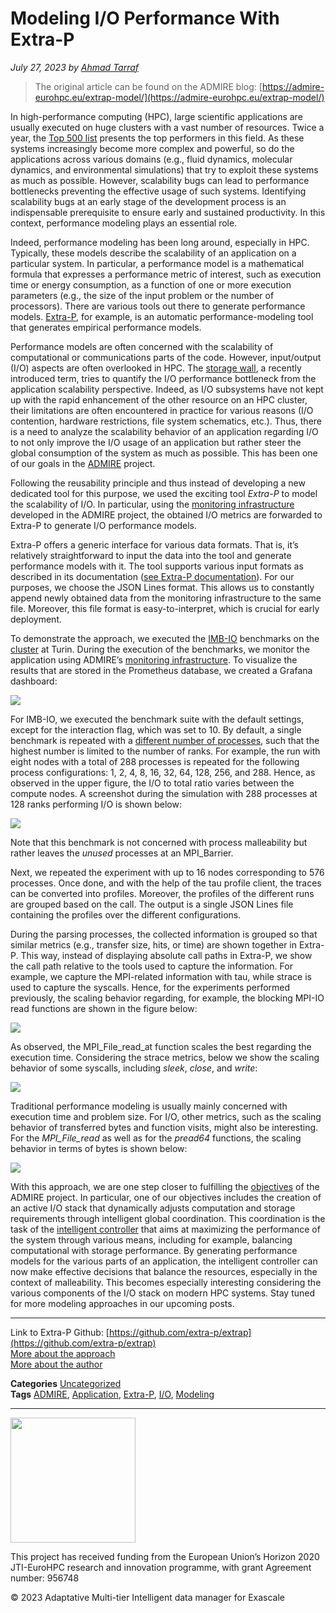 

Modeling I/O Performance With Extra-P
=====================================
*July 27, 2023 by [Ahmad Tarraf](https://admire-eurohpc.eu/author/ahmad/ "View all posts by Ahmad Tarraf")*

> The original article can be found on the ADMIRE blog: [https://admire-eurohpc.eu/extrap-model/](https://admire-eurohpc.eu/extrap-model/)

In high-performance computing (HPC), large scientific applications are usually executed on huge clusters with a vast number of resources. Twice a year, the [Top 500 list](https://www.top500.org/lists/) presents the top performers in this field. As these systems increasingly become more complex and powerful, so do the applications across various domains (e.g., fluid dynamics, molecular dynamics, and environmental simulations) that try to exploit these systems as much as possible. However, scalability bugs can lead to performance bottlenecks preventing the effective usage of such systems. Identifying scalability bugs at an early stage of the development process is an indispensable prerequisite to ensure early and sustained productivity. In this context, performance modeling plays an essential role.

Indeed, performance modeling has been long around, especially in HPC. Typically, these models describe the scalability of an application on a particular system. In particular, a performance model is a mathematical formula that expresses a performance metric of interest, such as execution time or energy consumption, as a function of one or more execution parameters (e.g., the size of the input problem or the number of processors). There are various tools out there to generate performance models. [Extra-P](https://github.com/extra-p/extrap), for example, is an automatic performance-modeling tool that generates empirical performance models.

Performance models are often concerned with the scalability of computational or communications parts of the code. However, input/output (I/O) aspects are often overlooked in HPC. The [storage wall](https://link.springer.com/article/10.1631/FITEE.1601336), a recently introduced term, tries to quantify the I/O performance bottleneck from the application scalability perspective. Indeed, as I/O subsystems have not kept up with the rapid enhancement of the other resource on an HPC cluster, their limitations are often encountered in practice for various reasons (I/O contention, hardware restrictions, file system schematics, etc.). Thus, there is a need to analyze the scalability behavior of an application regarding I/O to not only improve the I/O usage of an application but rather steer the global consumption of the system as much as possible. This has been one of our goals in the [ADMIRE](https://admire-eurohpc.eu/) project.

Following the reusability principle and thus instead of developing a new dedicated tool for this purpose, we used the exciting tool _Extra-P_ to model the scalability of I/O. In particular, using the [monitoring infrastructure](https://admire-eurohpc.eu/towards-i-o-nmonitoring-at-scale/) developed in the ADMIRE project, the obtained I/O metrics are forwarded to Extra-P to generate I/O performance models.

Extra-P offers a generic interface for various data formats. That is, it’s relatively straightforward to input the data into the tool and generate performance models with it. The tool supports various input formats as described in its documentation ([see Extra-P documentation](https://github.com/extra-p/extrap/blob/master/docs/file-formats.md)). For our purposes, we choose the JSON Lines format. This allows us to constantly append newly obtained data from the monitoring infrastructure to the same file. Moreover, this file format is easy-to-interpret, which is crucial for early deployment.

To demonstrate the approach, we executed the [IMB-IO](https://www.intel.com/content/www/us/en/docs/mpi-library/user-guide-benchmarks/2021-2/overview.html) benchmarks on the [cluster](https://hpc4ai.unito.it/documentation/) at Turin. During the execution of the benchmarks, we monitor the application using ADMIRE’s [monitoring infrastructure](https://admire-eurohpc.eu/towards-i-o-nmonitoring-at-scale/). To visualize the results that are stored in the Prometheus database, we created a Grafana dashboard:

![](images/modeling-io-performance/image.png)


For IMB-IO, we executed the benchmark suite with the default settings, except for the interaction flag, which was set to 10. By default, a single benchmark is repeated with a [different number of processes](https://www.intel.com/content/www/us/en/docs/mpi-library/user-guide-benchmarks/2021-2/running-intel-r-mpi-benchmarks.html#RUNNING), such that the highest number is limited to the number of ranks. For example, the run with eight nodes with a total of 288 processes is repeated for the following process configurations: 1, 2, 4, 8, 16, 32, 64, 128, 256, and 288. Hence, as observed in the upper figure, the I/O to total ratio varies between the compute nodes. A screenshot during the simulation with 288 processes at 128 ranks performing I/O is shown below:

![](images/modeling-io-performance/image-1.png)

Note that this benchmark is not concerned with process malleability but rather leaves the _unused_ processes at an MPI\_Barrier.

Next, we repeated the experiment with up to 16 nodes corresponding to 576 processes. Once done, and with the help of the tau profile client, the traces can be converted into profiles. Moreover, the profiles of the different runs are grouped based on the call. The output is a single JSON Lines file containing the profiles over the different configurations.

During the parsing processes, the collected information is grouped so that similar metrics (e.g., transfer size, hits, or time) are shown together in Extra-P. This way, instead of displaying absolute call paths in Extra-P, we show the call path relative to the tools used to capture the information. For example, we capture the MPI-related information with tau, while strace is used to capture the syscalls. Hence, for the experiments performed previously, the scaling behavior regarding, for example, the blocking MPI-IO read functions are shown in the figure below:

![](images/modeling-io-performance/image-4-2000x1168.png)

As observed, the MPI\_File\_read\_at function scales the best regarding the execution time. Considering the strace metrics, below we show the scaling behavior of some syscalls, including _sleek_, _close_, and _write_:

![](images/modeling-io-performance/image-2-2000x1168.png)

Traditional performance modeling is usually mainly concerned with execution time and problem size. For I/O, other metrics, such as the scaling behavior of transferred bytes and function visits, might also be interesting. For the _MPI\_File\_read_ as well as for the _pread64_ functions, the scaling behavior in terms of bytes is shown below:

![](images/modeling-io-performance/image-3-2000x1168.png)

With this approach, we are one step closer to fulfilling the [objectives](https://admire-eurohpc.eu/33-2/objectives/) of the ADMIRE project. In particular, one of our objectives includes the creation of an active I/O stack that dynamically adjusts computation and storage requirements through intelligent global coordination. This coordination is the task of the [intelligent controller](https://admire-eurohpc.eu/) that aims at maximizing the performance of the system through various means, including for example, balancing computational with storage performance. By generating performance models for the various parts of an application, the intelligent controller can now make effective decisions that balance the resources, especially in the context of malleability. This becomes especially interesting considering the various components of the I/O stack on modern HPC systems. Stay tuned for more modeling approaches in our upcoming posts.

----------------------------------------------------------------------------------------------
Link to Extra-P Github: [https://github.com/extra-p/extrap](https://github.com/extra-p/extrap)  
[More about the approach](https://hal.science/hal-04093528/)  
[More about the author](https://www.linkedin.com/in/dr-ahmad-tarraf-8b6942118/?originalSubdomain=de)

**Categories** [Uncategorized](https://admire-eurohpc.eu/category/uncategorized/)  
**Tags** [ADMIRE](https://admire-eurohpc.eu/tag/admire/), [Application](https://admire-eurohpc.eu/tag/application/), [Extra-P](https://admire-eurohpc.eu/tag/extra-p/), [I/O](https://admire-eurohpc.eu/tag/i-o/), [Modeling](https://admire-eurohpc.eu/tag/modeling/)

-----------
<img src="images/modeling-io-performance/euroHPC_logo.jpeg" height="200"/>

This project has received funding from the European Union’s Horizon 2020 JTI-EuroHPC research and innovation programme, with grant Agreement number: 956748

© 2023 Adaptative Multi-tier Intelligent data manager for Exascale 
